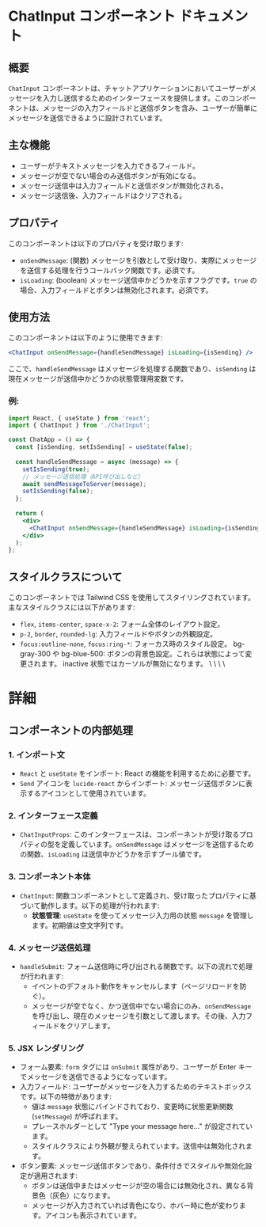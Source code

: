# ChatInput コンポーネント ドキュメント

## 概要
`ChatInput` コンポーネントは、チャットアプリケーションにおいてユーザーがメッセージを入力し送信するためのインターフェースを提供します。このコンポーネントは、メッセージの入力フィールドと送信ボタンを含み、ユーザーが簡単にメッセージを送信できるように設計されています。

## 主な機能
- ユーザーがテキストメッセージを入力できるフィールド。
- メッセージが空でない場合のみ送信ボタンが有効になる。
- メッセージ送信中は入力フィールドと送信ボタンが無効化される。
- メッセージ送信後、入力フィールドはクリアされる。

## プロパティ
このコンポーネントは以下のプロパティを受け取ります:
- `onSendMessage`: (関数) メッセージを引数として受け取り、実際にメッセージを送信する処理を行うコールバック関数です。必須です。
- `isLoading`: (boolean) メッセージ送信中かどうかを示すフラグです。`true` の場合、入力フィールドとボタンは無効化されます。必須です。

## 使用方法
このコンポーネントは以下のように使用できます:
```jsx
<ChatInput onSendMessage={handleSendMessage} isLoading={isSending} />
```
ここで、`handleSendMessage` はメッセージを処理する関数であり、`isSending` は現在メッセージが送信中かどうかの状態管理用変数です。

### 例:
```jsx
import React, { useState } from 'react';
import { ChatInput } from './ChatInput';

const ChatApp = () => {
  const [isSending, setIsSending] = useState(false);
  
  const handleSendMessage = async (message) => {
    setIsSending(true);
    // メッセージ送信処理（API呼び出しなど）
    await sendMessageToServer(message);
    setIsSending(false);
  };
  
  return (
    <div>
      <ChatInput onSendMessage={handleSendMessage} isLoading={isSending} />
    </div>
  );
};
```

## スタイルクラスについて
このコンポーネントでは Tailwind CSS を使用してスタイリングされています。主なスタイルクラスには以下があります:
- `flex`, `items-center`, `space-x-2`: フォーム全体のレイアウト設定。
- `p-2`, `border`, `rounded-lg`: 入力フィールドやボタンの外観設定。
- `focus:outline-none`, `focus:ring-*`: フォーカス時のスタイル設定。
bg-gray-300 や bg-blue-500: ボタンの背景色設定。これらは状態によって変更されます。
inactive 状態ではカーソルが無効になります。 \\ \\ \\ \\
# 詳細
## コンポーネントの内部処理

### 1. インポート文
- `React` と `useState` をインポート: React の機能を利用するために必要です。
- `Send` アイコンを `lucide-react` からインポート: メッセージ送信ボタンに表示するアイコンとして使用されています。

### 2. インターフェース定義
- `ChatInputProps`: このインターフェースは、コンポーネントが受け取るプロパティの型を定義しています。`onSendMessage` はメッセージを送信するための関数、`isLoading` は送信中かどうかを示すブール値です。

### 3. コンポーネント本体
- `ChatInput`: 関数コンポーネントとして定義され、受け取ったプロパティに基づいて動作します。以下の処理が行われます:
  - **状態管理**: `useState` を使ってメッセージ入力用の状態 `message` を管理します。初期値は空文字列です。

### 4. メッセージ送信処理
- `handleSubmit`: フォーム送信時に呼び出される関数です。以下の流れで処理が行われます:
  - イベントのデフォルト動作をキャンセルします（ページリロードを防ぐ）。
  - メッセージが空でなく、かつ送信中でない場合にのみ、`onSendMessage` を呼び出し、現在のメッセージを引数として渡します。その後、入力フィールドをクリアします。

### 5. JSX レンダリング
- フォーム要素: `form` タグには `onSubmit` 属性があり、ユーザーが Enter キーでメッセージを送信できるようになっています。
- 入力フィールド: ユーザーがメッセージを入力するためのテキストボックスです。以下の特徴があります:
  - 値は `message` 状態にバインドされており、変更時に状態更新関数 (`setMessage`) が呼ばれます。
  - プレースホルダーとして "Type your message here..." が設定されています。
  - スタイルクラスにより外観が整えられています。送信中は無効化されます。
- ボタン要素: メッセージ送信ボタンであり、条件付きでスタイルや無効化設定が適用されます:
  - ボタンは送信中またはメッセージが空の場合には無効化され、異なる背景色（灰色）になります。
  - メッセージが入力されていれば青色になり、ホバー時に色が変わります。アイコンも表示されています。
